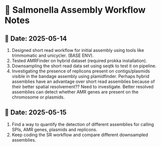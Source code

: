 # 🧬 Salmonella Assembly Workflow Notes

## 📅 Date: 2025-05-14

1. Designed short read workflow for initial assembly using tools like trimmomatic and unicycler. (BASE ENV).
2. Tested AMRFinder on hybrid dataset (required prokka installation).
3. Downsampling the short read data set using seqtk to test it on pipeline.
4. Investigating the presence of replicons present on contigs/plasmids visible in the bandage assembly using plamidfinder. Perhaps hybrid assemblies have an advantage over short read assemblies because of their better spatial resolvement?? Need to investigate. Better resolved assemblies can detect whether AMR genes are present on the chromosome or plasmids.

## 📅 Date: 2025-05-15

1. Find a way to quantify the detection of different assemblies for calling SPIs, AMR genes, plasmids and replicons.
2. Keep coding the SR workflow and compare different downsampled assemblies.
